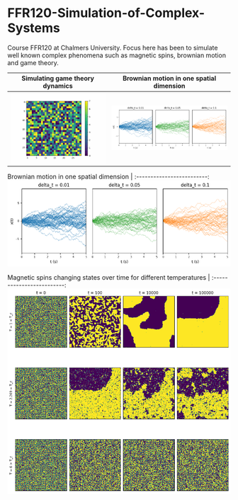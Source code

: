 # FFR120-Simulation-of-Complex-Systems
Course FFR120 at Chalmers University. Focus here has been to simulate well known complex phenomena such as magnetic spins, brownian motion and game theory.

Simulating game theory dynamics | Brownian motion in one spatial dimension |
:-------------------------:|:-------------------------:
![](https://github.com/erik-norlin/FFR120-Simulation-of-Complex-Systems/blob/main/Homeworks/scs_hw4/gifs/exercise_13.5_R0.48_S1.5.gif?raw=true) | ![](https://github.com/erik-norlin/FFR120-Simulation-of-Complex-Systems/blob/main/Homeworks/scs_hw2/plots/exercise_52a.png?raw=true)

Brownian motion in one spatial dimension |
:-------------------------:
![](https://github.com/erik-norlin/FFR120-Simulation-of-Complex-Systems/blob/main/Homeworks/scs_hw2/plots/exercise_52a.png?raw=true)

Magnetic spins changing states over time for different temperatures |
:-------------------------:
![](https://github.com/erik-norlin/FFR120-Simulation-of-Complex-Systems/blob/main/Homeworks/scs_hw1/plots/22ab.png?raw=true)

